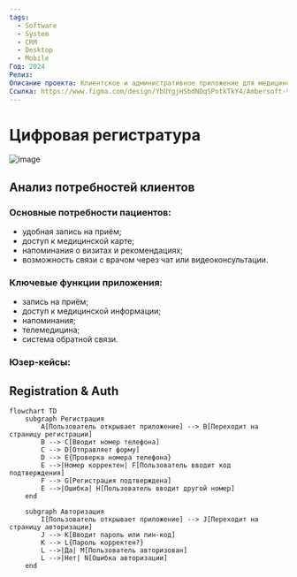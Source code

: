 ```yaml
---
tags:
  - Software
  - System
  - CRM
  - Desktop
  - Mobile
Год: 2024
Релиз: 
Описание проекта: Клиентское и административное приложение для медицинских клиник
Ссылка: https://www.figma.com/design/YbUYgjHSbdNDqSPotkTkY4/Ambersoft-%2F-Medical-Clinic-App?node-id=34-5255&t=XYx5L8Yk2IpRVfhx-1
---
```


# Цифровая регистратура

![image](https://github.com/user-attachments/assets/68024a50-6c6d-4eef-b661-db3a29c381c5)

## Анализ потребностей клиентов

### Основные потребности пациентов:
  - удобная запись на приём;
  - доступ к медицинской карте;
  - напоминания о визитах и рекомендациях;
  - возможность связи с врачом через чат или видеоконсультации.

### Ключевые функции приложения:
  - запись на приём;
  - доступ к медицинской информации;
  - напоминания;
  - телемедицина;
  - система обратной связи.

### Юзер-кейсы:

## Registration & Auth

```mermaid
flowchart TD
    subgraph Регистрация
        A[Пользователь открывает приложение] --> B[Переходит на страницу регистрации]
        B --> C[Вводит номер телефона]
        C --> D[Отправляет форму]
        D --> E{Проверка номера телефона}
        E -->|Номер корректен| F[Пользователь вводит код подтверждения]
        F --> G[Регистрация подтверждена]
        E -->|Ошибка| H[Пользователь вводит другой номер]
    end
    
    subgraph Авторизация
        I[Пользователь открывает приложение] --> J[Переходит на страницу авторизации]
        J --> K[Вводит пароль или пин-код]
        K --> L{Пароль корректен?}
        L -->|Да| M[Пользователь авторизован]
        L -->|Нет| N[Ошибка авторизации]
    end
```

